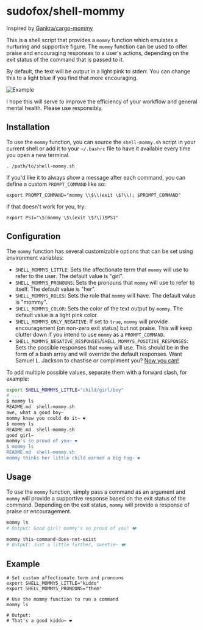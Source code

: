 # sudofox/shell-mommy

Inspired by [Gankra/cargo-mommy](https://github.com/Gankra/cargo-mommy)

This is a shell script that provides a `mommy` function which emulates a nurturing and supportive figure. The `mommy` function can be used to offer praise and encouraging responses to a user's actions, depending on the exit status of the command that is passed to it.

By default, the text will be output in a light pink to stderr. You can change this to a light blue if you find that more encouraging.

<img src="preview.png" alt="Example" ></a>


I hope this will serve to improve the efficiency of your workflow and general mental health. Please use responsibly.

## Installation

To use the `mommy` function, you can source the `shell-mommy.sh` script in your current shell or add it to your `~/.bashrc` file to have it available every time you open a new terminal.

```
. /path/to/shell-mommy.sh
```

If you'd like it to always show a message after each command, you can define a custom `PROMPT_COMMAND` like so:

```
export PROMPT_COMMAND="mommy \\$\\(exit \$?\\); $PROMPT_COMMAND"
```

if that doesn't work for you, try:
```
export PS1="\$(mommy \$\(exit \$?\))$PS1"
```

## Configuration

The `mommy` function has several customizable options that can be set using environment variables:

- `SHELL_MOMMYS_LITTLE`: Sets the affectionate term that `mommy` will use to refer to the user. The default value is "girl".
- `SHELL_MOMMYS_PRONOUNS`: Sets the pronouns that `mommy` will use to refer to itself. The default value is "her".
- `SHELL_MOMMYS_ROLES`: Sets the role that `mommy` will have. The default value is "mommy".
- `SHELL_MOMMYS_COLOR`: Sets the color of the text output by `mommy`. The default value is a light pink color.
- `SHELL_MOMMYS_ONLY_NEGATIVE`: If set to `true`, `mommy` will provide encouragement (on non-zero exit status) but not praise. This will keep clutter down if you intend to use `mommy` as a `PROMPT_COMMAND`.
- `SHELL_MOMMYS_NEGATIVE_RESPONSES`/`SHELL_MOMMYS_POSITIVE_RESPONSES`: Sets the possible responses that `mommy` will use. This should be in the form of a bash array and will override the default responses. Want Samuel L. Jackson to chastise or compliment you? [Now you can!](https://github.com/sudofox/shell-mommy/issues/5#issuecomment-1381029744)

To add multiple possible values, separate them with a forward slash, for example:

```sh
export SHELL_MOMMYS_LITTLE="child/girl/boy"
# ...
$ mommy ls
README.md  shell-mommy.sh
awe, what a good boy~
mommy knew you could do it~ ❤️
$ mommy ls
README.md  shell-mommy.sh
good girl~
mommy's so proud of you~ ❤️
$ mommy ls
README.md  shell-mommy.sh
mommy thinks her little child earned a big hug~ ❤️
```

## Usage

To use the `mommy` function, simply pass a command as an argument and `mommy` will provide a supportive response based on the exit status of the command. Depending on the exit status, `mommy` will provide a response of praise or encouragement.

```sh
mommy ls
# Output: Good girl! mommy's so proud of you! ❤️

mommy this-command-does-not-exist
# Output: Just a little further, sweetie~ ❤️
```

## Example

```
# Set custom affectionate term and pronouns
export SHELL_MOMMYS_LITTLE="kiddo"
export SHELL_MOMMYS_PRONOUNS="them"

# Use the mommy function to run a command
mommy ls

# Output:
# That's a good kiddo~ ❤️
```
